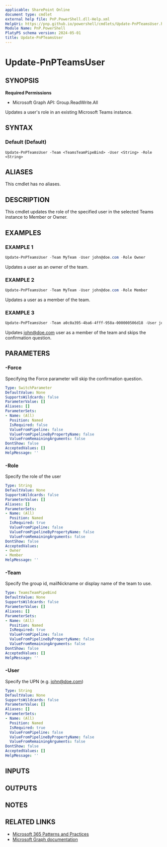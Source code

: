 ```yaml
---
applicable: SharePoint Online
document type: cmdlet
external help file: PnP.PowerShell.dll-Help.xml
HelpUri: https://pnp.github.io/powershell/cmdlets/Update-PnPTeamsUser.html
Module Name: PnP.PowerShell
PlatyPS schema version: 2024-05-01
title: Update-PnPTeamsUser
---
```


# Update-PnPTeamsUser

## SYNOPSIS

**Required Permissions**

  * Microsoft Graph API: Group.ReadWrite.All

Updates a user's role in an existing Microsoft Teams instance.

## SYNTAX

### Default (Default)

```
Update-PnPTeamsUser -Team <TeamsTeamPipeBind> -User <String> -Role <String>
```

## ALIASES

This cmdlet has no aliases.

## DESCRIPTION

This cmdlet updates the role of the specified user in the selected Teams instance to Member or Owner.

## EXAMPLES

### EXAMPLE 1

```powershell
Update-PnPTeamsUser -Team MyTeam -User john@doe.com -Role Owner
```

Updates a user as an owner of the team.

### EXAMPLE 2

```powershell
Update-PnPTeamsUser -Team MyTeam -User john@doe.com -Role Member
```

Updates a user as a member of the team.

### EXAMPLE 3

```powershell
Update-PnPTeamsUser -Team a0c0a395-4ba6-4fff-958a-000000506d18 -User john@doe.com -Role Member -Force
```

Updates john@doe.com user as a member of the team and skips the confirmation question.

## PARAMETERS

### -Force

Specifying the Force parameter will skip the confirmation question.

```yaml
Type: SwitchParameter
DefaultValue: None
SupportsWildcards: false
ParameterValue: []
Aliases: []
ParameterSets:
- Name: (All)
  Position: Named
  IsRequired: false
  ValueFromPipeline: false
  ValueFromPipelineByPropertyName: false
  ValueFromRemainingArguments: false
DontShow: false
AcceptedValues: []
HelpMessage: ''
```

### -Role

Specify the role of the user

```yaml
Type: String
DefaultValue: None
SupportsWildcards: false
ParameterValue: []
Aliases: []
ParameterSets:
- Name: (All)
  Position: Named
  IsRequired: true
  ValueFromPipeline: false
  ValueFromPipelineByPropertyName: false
  ValueFromRemainingArguments: false
DontShow: false
AcceptedValues:
- Owner
- Member
HelpMessage: ''
```

### -Team

Specify the group id, mailNickname or display name of the team to use.

```yaml
Type: TeamsTeamPipeBind
DefaultValue: None
SupportsWildcards: false
ParameterValue: []
Aliases: []
ParameterSets:
- Name: (All)
  Position: Named
  IsRequired: true
  ValueFromPipeline: false
  ValueFromPipelineByPropertyName: false
  ValueFromRemainingArguments: false
DontShow: false
AcceptedValues: []
HelpMessage: ''
```

### -User

Specify the UPN (e.g. john@doe.com)

```yaml
Type: String
DefaultValue: None
SupportsWildcards: false
ParameterValue: []
Aliases: []
ParameterSets:
- Name: (All)
  Position: Named
  IsRequired: true
  ValueFromPipeline: false
  ValueFromPipelineByPropertyName: false
  ValueFromRemainingArguments: false
DontShow: false
AcceptedValues: []
HelpMessage: ''
```

## INPUTS

## OUTPUTS

## NOTES

## RELATED LINKS

- [Microsoft 365 Patterns and Practices](https://aka.ms/m365pnp)
- [Microsoft Graph documentation](https://learn.microsoft.com/graph/api/team-update-members)
